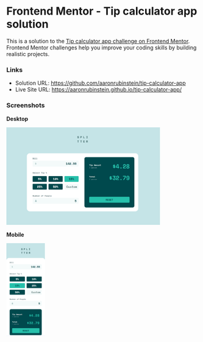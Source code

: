 # Frontend Mentor - Tip calculator app solution

This is a solution to the [Tip calculator app challenge on Frontend Mentor](https://www.frontendmentor.io/challenges/tip-calculator-app-ugJNGbJUX). Frontend Mentor challenges help you improve your coding skills by building realistic projects.

### Links

- Solution URL: https://github.com/aaronrubinstein/tip-calculator-app
- Live Site URL: https://aaronrubinstein.github.io/tip-calculator-app/

### Screenshots

**Desktop**

<img src="./solution/desktop.png" height=80% width=80%>

**Mobile**

<img src="./solution/mobile.png" height=20% width=20%>
